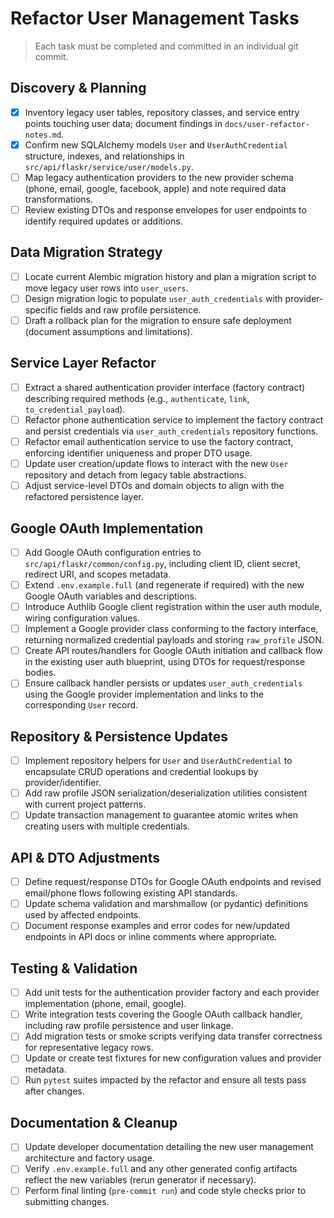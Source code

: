 # Refactor User Management Tasks

> Each task must be completed and committed in an individual git commit.

## Discovery & Planning
- [x] Inventory legacy user tables, repository classes, and service entry points touching user data; document findings in `docs/user-refactor-notes.md`.
- [x] Confirm new SQLAlchemy models `User` and `UserAuthCredential` structure, indexes, and relationships in `src/api/flaskr/service/user/models.py`.
- [ ] Map legacy authentication providers to the new provider schema (phone, email, google, facebook, apple) and note required data transformations.
- [ ] Review existing DTOs and response envelopes for user endpoints to identify required updates or additions.

## Data Migration Strategy
- [ ] Locate current Alembic migration history and plan a migration script to move legacy user rows into `user_users`.
- [ ] Design migration logic to populate `user_auth_credentials` with provider-specific fields and raw profile persistence.
- [ ] Draft a rollback plan for the migration to ensure safe deployment (document assumptions and limitations).

## Service Layer Refactor
- [ ] Extract a shared authentication provider interface (factory contract) describing required methods (e.g., `authenticate`, `link`, `to_credential_payload`).
- [ ] Refactor phone authentication service to implement the factory contract and persist credentials via `user_auth_credentials` repository functions.
- [ ] Refactor email authentication service to use the factory contract, enforcing identifier uniqueness and proper DTO usage.
- [ ] Update user creation/update flows to interact with the new `User` repository and detach from legacy table abstractions.
- [ ] Adjust service-level DTOs and domain objects to align with the refactored persistence layer.

## Google OAuth Implementation
- [ ] Add Google OAuth configuration entries to `src/api/flaskr/common/config.py`, including client ID, client secret, redirect URI, and scopes metadata.
- [ ] Extend `.env.example.full` (and regenerate if required) with the new Google OAuth variables and descriptions.
- [ ] Introduce Authlib Google client registration within the user auth module, wiring configuration values.
- [ ] Implement a Google provider class conforming to the factory interface, returning normalized credential payloads and storing `raw_profile` JSON.
- [ ] Create API routes/handlers for Google OAuth initiation and callback flow in the existing user auth blueprint, using DTOs for request/response bodies.
- [ ] Ensure callback handler persists or updates `user_auth_credentials` using the Google provider implementation and links to the corresponding `User` record.

## Repository & Persistence Updates
- [ ] Implement repository helpers for `User` and `UserAuthCredential` to encapsulate CRUD operations and credential lookups by provider/identifier.
- [ ] Add raw profile JSON serialization/deserialization utilities consistent with current project patterns.
- [ ] Update transaction management to guarantee atomic writes when creating users with multiple credentials.

## API & DTO Adjustments
- [ ] Define request/response DTOs for Google OAuth endpoints and revised email/phone flows following existing API standards.
- [ ] Update schema validation and marshmallow (or pydantic) definitions used by affected endpoints.
- [ ] Document response examples and error codes for new/updated endpoints in API docs or inline comments where appropriate.

## Testing & Validation
- [ ] Add unit tests for the authentication provider factory and each provider implementation (phone, email, google).
- [ ] Write integration tests covering the Google OAuth callback handler, including raw profile persistence and user linkage.
- [ ] Add migration tests or smoke scripts verifying data transfer correctness for representative legacy rows.
- [ ] Update or create test fixtures for new configuration values and provider metadata.
- [ ] Run `pytest` suites impacted by the refactor and ensure all tests pass after changes.

## Documentation & Cleanup
- [ ] Update developer documentation detailing the new user management architecture and factory usage.
- [ ] Verify `.env.example.full` and any other generated config artifacts reflect the new variables (rerun generator if necessary).
- [ ] Perform final linting (`pre-commit run`) and code style checks prior to submitting changes.
